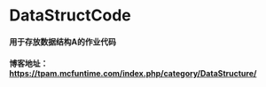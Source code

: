 # DataStructCode
 
#### 用于存放数据结构A的作业代码
#### 博客地址：https://tpam.mcfuntime.com/index.php/category/DataStructure/
